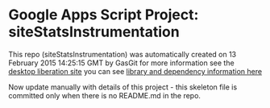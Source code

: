 # Google Apps Script Project: siteStatsInstrumentation
This repo (siteStatsInstrumentation) was automatically created on 13 February 2015 14:25:15 GMT by GasGit
for more information see the [desktop liberation site](http://ramblings.mcpher.com/Home/excelquirks/drivesdk/gettinggithubready "desktop liberation")
you can see [library and dependency information here](dependencies.md)

Now update manually with details of this project - this skeleton file is committed only when there is no README.md in the repo.